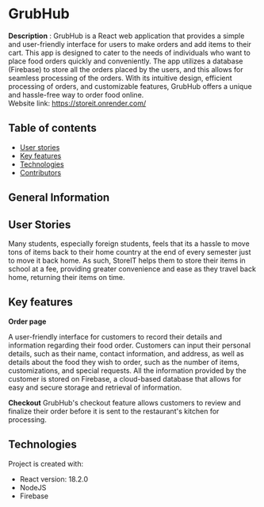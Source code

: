 # GrubHub

**Description** : GrubHub is a React web application that provides a simple and user-friendly interface for users to make orders and add items to their cart. This app is designed to cater to the needs of individuals who want to place food orders quickly and conveniently. The app utilizes a database (Firebase) to store all the orders placed by the users, and this allows for seamless processing of the orders. With its intuitive design, efficient processing of orders, and customizable features, GrubHub offers a unique and hassle-free way to order food online.
<br>Website link: https://storeit.onrender.com/</br>

## Table of contents

- [User stories](#user-stories)
- [Key features](#key-features)
- [Technologies](#technologies)
- [Contributors](#contributors)

## General Information

## User Stories

Many students, especially foreign students, feels that its a hassle to move tons of items back to their home country at the end of every semester just to move it back home. As such, StoreIT helps them to store their items in school at a fee, providing greater convenience and ease as they travel back home, returning their items on time.

## Key features

**Order page**

A user-friendly interface for customers to record their details and information regarding their food order. Customers can input their personal details, such as their name, contact information, and address, as well as details about the food they wish to order, such as the number of items, customizations, and special requests. All the information provided by the customer is stored on Firebase, a cloud-based database that allows for easy and secure storage and retrieval of information.

**Checkout**
GrubHub's checkout feature allows customers to review and finalize their order before it is sent to the restaurant's kitchen for processing. 

## Technologies

Project is created with:

- React version: 18.2.0
- NodeJS
- Firebase
